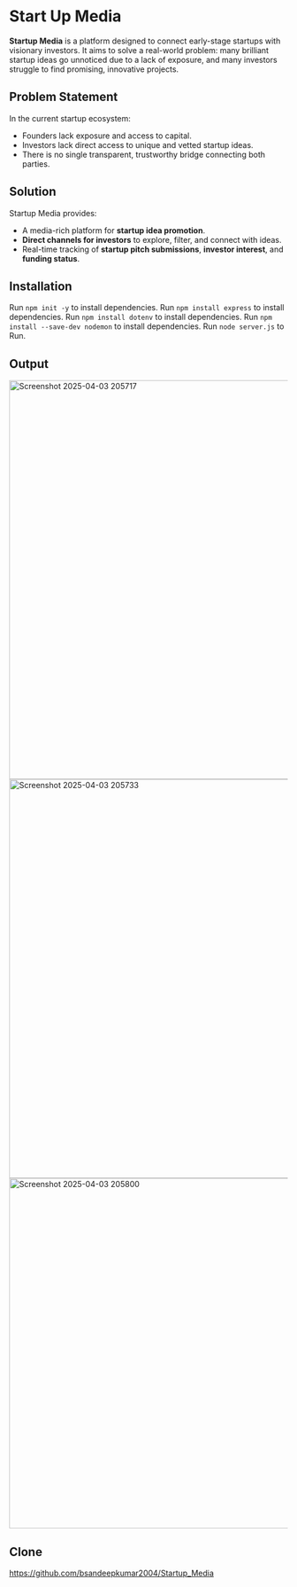 # Start Up Media

**Startup Media** is a platform designed to connect early-stage startups with visionary investors. It aims to solve a real-world problem: many brilliant startup ideas go unnoticed due to a lack of exposure, and many investors struggle to find promising, innovative projects.

## Problem Statement


In the current startup ecosystem:
- Founders lack exposure and access to capital.
- Investors lack direct access to unique and vetted startup ideas.
- There is no single transparent, trustworthy bridge connecting both parties.

## Solution

Startup Media provides:
- A media-rich platform for **startup idea promotion**.
- **Direct channels for investors** to explore, filter, and connect with ideas.
- Real-time tracking of **startup pitch submissions**, **investor interest**, and **funding status**.

## Installation
Run `npm init -y` to install dependencies.
Run `npm install express` to install dependencies.
Run `npm install dotenv` to install dependencies.
Run `npm install --save-dev nodemon` to install dependencies.
Run `node server.js` to Run.

## Output

<img width="1366" height="720" alt="Screenshot 2025-04-03 205717" src="https://github.com/user-attachments/assets/d9974132-26c8-4992-bd7c-f032dd9659aa" />
<img width="1366" height="720" alt="Screenshot 2025-04-03 205733" src="https://github.com/user-attachments/assets/a2bbf50e-bded-4ac0-8c6f-6924b1816543" />
<img width="1360" height="632" alt="Screenshot 2025-04-03 205800" src="https://github.com/user-attachments/assets/81957d71-dbe6-44ad-a727-0dc0e2c6554e" />


## Clone
https://github.com/bsandeepkumar2004/Startup_Media
